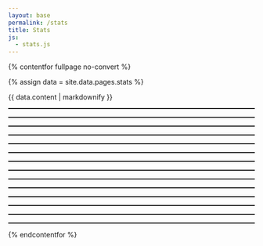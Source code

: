 ```yaml
---
layout: base
permalink: /stats
title: Stats
js:
  - stats.js
---
```

{% contentfor fullpage no-convert %}

<style>
    stats-display {
        --analytics-bar-color: dodgerblue;

        display: grid;
        gap: 1rem;
        grid-template-rows: min-content;
        grid-template-columns: repeat(auto-fit, minmax(250px, 1fr));
        font-family: sans-serif;

        > * {
            border: 1px solid;
        }

        > *:first-child {
            grid-column: 1/-1;
        }
    }
</style>

{% assign data = site.data.pages.stats %}

{{ data.content | markdownify }}

<stats-display data-url="{{site.analytics}}/report">
	<date-header></date-header>
	<unique-visitors></unique-visitors>
	<total-visits></total-visits>
	<total-pageviews></total-pageviews>
	<pages-per-visit></pages-per-visit>
	<bounce-rate></bounce-rate>
	<session-duration></session-duration>
	<entry-page></entry-page>
	<exit-page></exit-page>
	<session-countries></session-countries>
	<session-regions></session-regions>
	<tech-os></tech-os>
	<tech-browser></tech-browser>
	<tech-device></tech-type>
</stats-display>


{% endcontentfor %}
